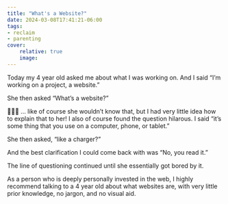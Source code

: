 ```yaml
---
title: "What's a Website?"
date: 2024-03-08T17:41:21-06:00
tags:
- reclaim
- parenting
cover:
    relative: true
    image: 
---
```


Today my 4 year old asked me about what I was working on. And I said “I’m working on a project, a website.”

She then asked “What’s a website?”

🤯🤯🤯 … like of course she wouldn’t know that, but I had very little idea how to explain that to her! I also of course found the question hilarous. I said “it’s some thing that you use on a computer, phone, or tablet.”

She then asked, “like a charger?”

And the best clarification I could come back with was “No, you read it.”

The line of questioning continued until she essentially got bored by it.

As a person who is deeply personally invested in the web, I highly recommend talking to a 4 year old about what websites are, with very little prior knowledge, no jargon, and no visual aid.
